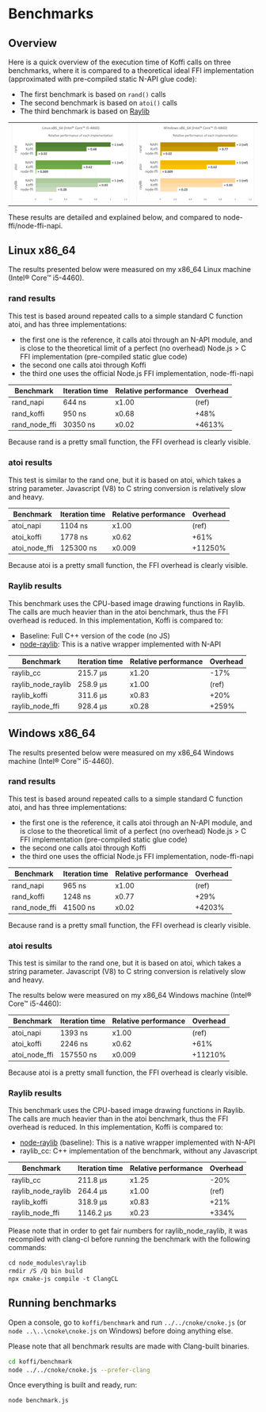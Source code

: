 # Benchmarks

## Overview

Here is a quick overview of the execution time of Koffi calls on three benchmarks, where it is compared to a theoretical ideal FFI implementation (approximated with pre-compiled static N-API glue code):

- The first benchmark is based on `rand()` calls
- The second benchmark is based on `atoi()` calls
- The third benchmark is based on [Raylib](https://www.raylib.com/)

<table style="margin: 0 auto;">
    <tr>
        <td><a href="static/perf_linux_20220628.png" target="_blank"><img src="static/perf_linux_20220628.png" alt="Linux x86_64 performance" style="width: 350px;"/></a></td>
        <td><a href="static/perf_windows_20220628.png" target="_blank"><img src="static/perf_windows_20220628.png" alt="Windows x86_64 performance" style="width: 350px;"/></a></td>
    </tr>
</table>

These results are detailed and explained below, and compared to node-ffi/node-ffi-napi.

## Linux x86_64

The results presented below were measured on my x86_64 Linux machine (Intel® Core™ i5-4460).

### rand results

This test is based around repeated calls to a simple standard C function atoi, and has three implementations:

- the first one is the reference, it calls atoi through an N-API module, and is close to the theoretical limit of a perfect (no overhead) Node.js > C FFI implementation (pre-compiled static glue code)
- the second one calls atoi through Koffi
- the third one uses the official Node.js FFI implementation, node-ffi-napi

Benchmark     | Iteration time | Relative performance | Overhead
------------- | -------------- | -------------------- | --------
rand_napi     | 644 ns         | x1.00                | (ref)
rand_koffi    | 950 ns         | x0.68                | +48%
rand_node_ffi | 30350 ns       | x0.02                | +4613%

Because rand is a pretty small function, the FFI overhead is clearly visible.

### atoi results

This test is similar to the rand one, but it is based on atoi, which takes a string parameter. Javascript (V8) to C string conversion is relatively slow and heavy.

Benchmark     | Iteration time | Relative performance | Overhead
------------- | -------------- | -------------------- | --------
atoi_napi     | 1104 ns        | x1.00                | (ref)
atoi_koffi    | 1778 ns        | x0.62                | +61%
atoi_node_ffi | 125300 ns      | x0.009               | +11250%

Because atoi is a pretty small function, the FFI overhead is clearly visible.

### Raylib results

This benchmark uses the CPU-based image drawing functions in Raylib. The calls are much heavier than in the atoi benchmark, thus the FFI overhead is reduced. In this implementation, Koffi is compared to:

- Baseline: Full C++ version of the code (no JS)
- [node-raylib](https://github.com/RobLoach/node-raylib): This is a native wrapper implemented with N-API

Benchmark          | Iteration time | Relative performance | Overhead
------------------ | -------------- | -------------------- | --------
raylib_cc          | 215.7 µs       | x1.20                | -17%
raylib_node_raylib | 258.9 µs       | x1.00                | (ref)
raylib_koffi       | 311.6 µs       | x0.83                | +20%
raylib_node_ffi    | 928.4 µs       | x0.28                | +259%

## Windows x86_64

The results presented below were measured on my x86_64 Windows machine (Intel® Core™ i5-4460).

### rand results

This test is based around repeated calls to a simple standard C function atoi, and has three implementations:

- the first one is the reference, it calls atoi through an N-API module, and is close to the theoretical limit of a perfect (no overhead) Node.js > C FFI implementation (pre-compiled static glue code)
- the second one calls atoi through Koffi
- the third one uses the official Node.js FFI implementation, node-ffi-napi

Benchmark     | Iteration time | Relative performance | Overhead
------------- | -------------- | -------------------- | --------
rand_napi     | 965 ns         | x1.00                | (ref)
rand_koffi    | 1248 ns        | x0.77                | +29%
rand_node_ffi | 41500 ns       | x0.02                | +4203%

Because rand is a pretty small function, the FFI overhead is clearly visible.

### atoi results

This test is similar to the rand one, but it is based on atoi, which takes a string parameter. Javascript (V8) to C string conversion is relatively slow and heavy.

The results below were measured on my x86_64 Windows machine (Intel® Core™ i5-4460):

Benchmark     | Iteration time | Relative performance | Overhead
------------- | -------------- | -------------------- | --------
atoi_napi     | 1393 ns        | x1.00                | (ref)
atoi_koffi    | 2246 ns        | x0.62                | +61%
atoi_node_ffi | 157550 ns      | x0.009               | +11210%

Because atoi is a pretty small function, the FFI overhead is clearly visible.

### Raylib results

This benchmark uses the CPU-based image drawing functions in Raylib. The calls are much heavier than in the atoi benchmark, thus the FFI overhead is reduced. In this implementation, Koffi is compared to:

- [node-raylib](https://github.com/RobLoach/node-raylib) (baseline): This is a native wrapper implemented with N-API
- raylib_cc: C++ implementation of the benchmark, without any Javascript

Benchmark          | Iteration time | Relative performance | Overhead
------------------ | -------------- | -------------------- | --------
raylib_cc          | 211.8 µs       | x1.25                | -20%
raylib_node_raylib | 264.4 µs       | x1.00                | (ref)
raylib_koffi       | 318.9 µs       | x0.83                | +21%
raylib_node_ffi    | 1146.2 µs      | x0.23                | +334%

Please note that in order to get fair numbers for raylib_node_raylib, it was recompiled with clang-cl before running the benchmark with the following commands:

```batch
cd node_modules\raylib
rmdir /S /Q bin build
npx cmake-js compile -t ClangCL
```

## Running benchmarks

Open a console, go to `koffi/benchmark` and run `../../cnoke/cnoke.js` (or `node ..\..\cnoke\cnoke.js` on Windows) before doing anything else.

Please note that all benchmark results are made with Clang-built binaries.

```sh
cd koffi/benchmark
node ../../cnoke/cnoke.js --prefer-clang
```

Once everything is built and ready, run:

```sh
node benchmark.js
```
